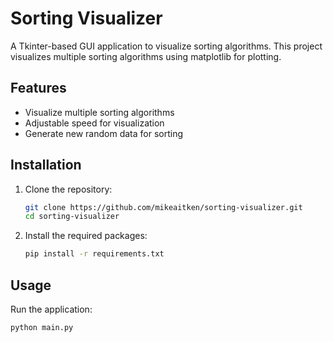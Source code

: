 # Sorting Visualizer

A Tkinter-based GUI application to visualize sorting algorithms. This project visualizes multiple sorting algorithms using matplotlib for plotting.

## Features

- Visualize multiple sorting algorithms
- Adjustable speed for visualization
- Generate new random data for sorting

## Installation

1. Clone the repository:
    ```sh
    git clone https://github.com/mikeaitken/sorting-visualizer.git
    cd sorting-visualizer
    ```

2. Install the required packages:
    ```sh
    pip install -r requirements.txt
    ```

## Usage

Run the application:
```sh
python main.py
```